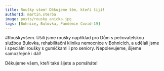 ```yaml
---
title: Roušky všem! Děkujeme těm, kteří šíjí!
authorId: martin.sterba
image: posts/rousky_anicka.jpg
tags: [Bohnice, Bulovka, Pandemie Covid-19]
---
```


#Rouškyvšem. Ušili jsme roušky například pro Dům s pečovatelskou službou Bulovka, rehabilitační kliniku nemocnice v Bohnicích, a udělali jsme i speciální roušky s gumičkami i pro seniory. Nepolevujeme, šijeme samozřejmě i dál!

Děkujeme všem, kteří také šijete a pomáháte!
